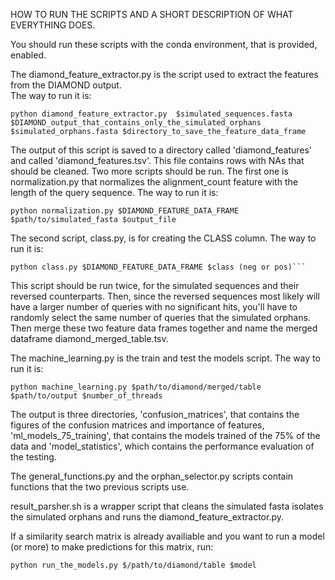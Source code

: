 HOW TO RUN THE SCRIPTS AND A SHORT DESCRIPTION OF WHAT EVERYTHING DOES.  

You should run these scripts with the conda environment, that is provided, enabled.

The diamond_feature_extractor.py is the script used to extract the features from the DIAMOND output.  
The way to run it is:   
```
python diamond_feature_extractor.py  $simulated_sequences.fasta $DIAMOND_output_that_contains_only_the_simulated_orphans $simulated_orphans.fasta $directory_to_save_the_feature_data_frame
```  
The output of this script is saved to a directory called 'diamond_features' and called 'diamond_features.tsv'. This file contains rows with NAs that should be cleaned. Two more scripts should be run.
The first one is normalization.py that normalizes the alignment_count feature with the length of the query sequence. The way to run it is:  
```    
python normalization.py $DIAMOND_FEATURE_DATA_FRAME $path/to/simulated_fasta $output_file
```    
The second script, class.py, is for creating the CLASS column. The way to run it is:  
```  
python class.py $DIAMOND_FEATURE_DATA_FRAME $class (neg or pos)```
```
This script should be run twice, for the simulated sequences and their reversed counterparts. Then, since the reversed sequences most likely will have a larger number of queries with no significant hits, you'll have to randomly select the same number of queries that the simulated orphans. Then merge these two feature data frames together and name the merged dataframe diamond_merged_table.tsv.
     
The machine_learning.py is the train and test the models script. The way to run it is:
```
python machine_learning.py $path/to/diamond/merged/table $path/to/output $number_of_threads
```
 The output is three directories, 'confusion_matrices', that contains the figures of the confusion matrices and importance of features, 'ml_models_75_training', that contains the models trained of the 75% of the data and 'model_statistics', which contains the performance evaluation of the testing.

The general_functions.py and the orphan_selector.py scripts contain functions that the two previous scripts use. 

result_parsher.sh is a wrapper script that cleans the simulated fasta isolates the simulated orphans and runs the diamond_feature_extractor.py.

If a similarity search matrix is already availiable and you want to run a model (or more) to make predictions for this matrix, run:

```
python run_the_models.py $/path/to/diamond/table $model
```



